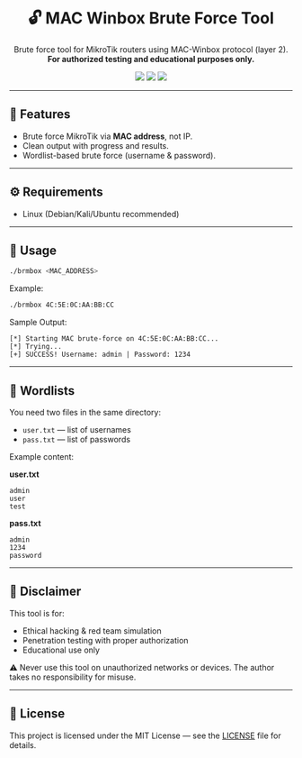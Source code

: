 <h1 align="center">🔓 MAC Winbox Brute Force Tool</h1>
<p align="center">
  Brute force tool for MikroTik routers using MAC-Winbox protocol (layer 2).<br>
  <b>For authorized testing and educational purposes only.</b>
</p>

<p align="center">
  <img src="https://img.shields.io/badge/bash-brute--force-blue?logo=gnu-bash&style=flat-square">
  <img src="https://img.shields.io/badge/status-stable-success?style=flat-square">
  <img src="https://img.shields.io/badge/license-MIT-green?style=flat-square">
</p>

---

## 🧩 Features

- Brute force MikroTik via **MAC address**, not IP.
- Clean output with progress and results.
- Wordlist-based brute force (username & password).

---

## ⚙️ Requirements

- Linux (Debian/Kali/Ubuntu recommended)

---

## 🚀 Usage

```bash
./brmbox <MAC_ADDRESS>
```

Example:

```bash
./brmbox 4C:5E:0C:AA:BB:CC
```

Sample Output:

```
[*] Starting MAC brute-force on 4C:5E:0C:AA:BB:CC...
[*] Trying...
[+] SUCCESS! Username: admin | Password: 1234
```

---

## 📂 Wordlists

You need two files in the same directory:

* `user.txt` — list of usernames
* `pass.txt` — list of passwords

Example content:

**user.txt**

```
admin
user
test
```

**pass.txt**

```
admin
1234
password
```

---

## 🛑 Disclaimer

This tool is for:

* Ethical hacking & red team simulation
* Penetration testing with proper authorization
* Educational use only

⚠️ Never use this tool on unauthorized networks or devices. The author takes no responsibility for misuse.

---

## 📄 License

This project is licensed under the MIT License — see the [LICENSE](LICENSE) file for details.

```

